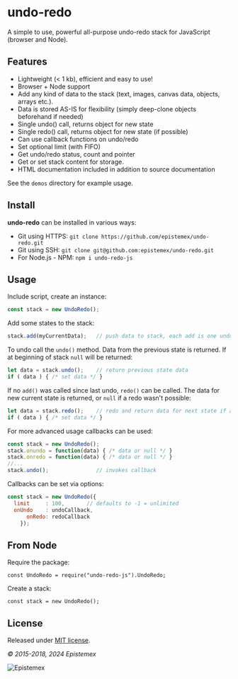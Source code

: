 ﻿undo-redo
=========

A simple to use, powerful all-purpose undo-redo stack for JavaScript (browser and Node).


Features
--------

- Lightweight (< 1 kb), efficient and easy to use!
- Browser + Node support
- Add any kind of data to the stack (text, images, canvas data, objects, arrays etc.).
- Data is stored AS-IS for flexibility (simply deep-clone objects beforehand if needed) 
- Single undo() call, returns object for new state
- Single redo() call, returns object for new state (if possible)
- Can use callback functions on undo/redo
- Set optional limit (with FIFO)
- Get undo/redo status, count and pointer
- Get or set stack content for storage.
- HTML documentation included in addition to source documentation

See the `demos` directory for example usage.


Install
-------
**undo-redo** can be installed in various ways:

- Git using HTTPS: `git clone https://github.com/epistemex/undo-redo.git`
- Git using SSH: `git clone git@github.com:epistemex/undo-redo.git`
- For Node.js - NPM: `npm i undo-redo-js`


Usage
-----

Include script, create an instance:
```javascript
const stack = new UndoRedo();
```

Add some states to the stack:
```javascript
stack.add(myCurrentData);   // push data to stack, each add is one undo state
```

To undo call the `undo()` method. Data from the previous state is returned.
If at beginning of stack `null` will be returned:
```javascript
let data = stack.undo();    // return previous state data
if ( data ) { /* set data */ }
```

If no `add()` was called since last undo, `redo()` can be called. The data for
new current state is returned, or `null` if a redo wasn't possible:
```javascript
let data = stack.redo();    // redo and return data for next state if any
if ( data ) { /* set data */ }
```

For more advanced usage callbacks can be used:
```javascript
const stack = new UndoRedo();
stack.onundo = function(data) { /* data or null */ }
stack.onredo = function(data) { /* data or null */ }
//...
stack.undo();               // invokes callback
```

Callbacks can be set via options:
```javascript
const stack = new UndoRedo({
  limit     : 100,       // defaults to -1 = unlimited
  onUndo    : undoCallback,
      onRedo: redoCallback
    });
```

From Node
---------

Require the package:

    const UndoRedo = require("undo-redo-js").UndoRedo;

Create a stack:

    const stack = new UndoRedo();


License
-------

Released under [MIT license](http://choosealicense.com/licenses/mit/).

*&copy; 2015-2018, 2024 Epistemex*

![Epistemex](https://i.imgur.com/wZSsyt8.png)
